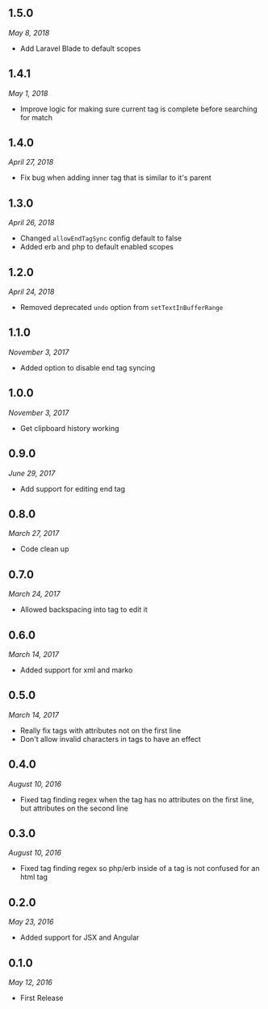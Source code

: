 ## 1.5.0
_May 8, 2018_
* Add Laravel Blade to default scopes

## 1.4.1
_May 1, 2018_
* Improve logic for making sure current tag is complete before searching for match

## 1.4.0
_April 27, 2018_
* Fix bug when adding inner tag that is similar to it's parent

## 1.3.0
_April 26, 2018_
* Changed `allowEndTagSync` config default to false
* Added erb and php to default enabled scopes

## 1.2.0
_April 24, 2018_
* Removed deprecated `undo` option from `setTextInBufferRange`

## 1.1.0
_November 3, 2017_
* Added option to disable end tag syncing

## 1.0.0
_November 3, 2017_
* Get clipboard history working

## 0.9.0
_June 29, 2017_
* Add support for editing end tag

## 0.8.0
_March 27, 2017_
* Code clean up

## 0.7.0
_March 24, 2017_
* Allowed backspacing into tag to edit it

## 0.6.0
_March 14, 2017_
* Added support for xml and marko

## 0.5.0
_March 14, 2017_
* Really fix tags with attributes not on the first line
* Don't allow invalid characters in tags to have an effect

## 0.4.0
_August 10, 2016_
* Fixed tag finding regex when the tag has no attributes on the first line, but attributes on the second line

## 0.3.0
_August 10, 2016_
* Fixed tag finding regex so php/erb inside of a tag is not confused for an html tag

## 0.2.0
_May 23, 2016_
* Added support for JSX and Angular

## 0.1.0
_May 12, 2016_
* First Release
